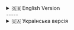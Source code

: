 <details>
<summary>🇬🇧 English Version</summary>

## Budgie SysMonitor Applet

A simple and configurable system monitor applet for the Budgie Desktop. Displays system info using built-in tags and custom shell commands.

```
![Settings window](screenshots/Snapshot_en.png)
```
<!-- ![Screenshot](screenshot.png) -->

### Features

*   Customizable text template for displaying data.
*   Built-in tags: ```[CPU]```, ```[MEM]```, ```[SWAP]```, ```[DL]```, ```[UP]```, ```[CPU_FREQ]```.
*   Support for user-defined commands and tags (up to 10).
*   Configurable refresh interval.
*   Graphical settings window.
*   Supports CSS for appearance customization.

### Dependencies

*   **Runtime:** Budgie Desktop (>= 10.5), GTK+ 3, GLib, Libpeas, JSON-GLib, Libgtop.
*   **Build-time:** ```vala```, ```meson```, ```ninja```, ```gcc```, ```pkg-config```, and corresponding development files for the runtime libraries (dev/devel).

### Installation (from source, for the current user)

1.  Clone the repository:
    ```bash
    https://github.com/San4itos/budgie-sys-monitor.git
    cd budgie-sys-monitor
    ```
2.  Configure and build:
    ```bash
    meson setup builddir --prefix=$HOME/.local
    ninja -C builddir
    ```
3.  Install:
    ```bash
    meson install -C builddir
    ```
4.  Restart the Budgie Panel:
    ```bash
    budgie-panel --replace & disown
    ```
5.  Add "Sys Monitor" via Budgie Desktop Settings -> Panel -> Applets.

### Configuration

Left-click the applet to open settings. You can change the text template, refresh interval, and add/remove custom commands. Use the "Save" button to apply changes.

### Uninstall

1.  **Remove the applet from the Budgie panel** (via "Budgie Desktop Settings" -> "Panel").
2.  Run the uninstall command from your build directory (`builddir`) to remove the installed applet files:
    ```bash
    # From the project's root directory
    meson uninstall -C builddir
    ```
3.  **(Optional)** If you want to remove the user configuration file, delete the directory:
    ```bash
    rm -rf ~/.config/budgie-sys-monitor
    ```
4.  Restart the Budgie panel for changes to take effect:
    ```bash
    budgie-panel --replace & disown
    ```

### Authors

*   **San4itos**
*   *Assisted by:* Claude (Anthropic AI), Gemini (Google AI), Grok (xAI)

### License

MIT License (See LICENSE file for full text)

</details>
-----
<details>
<summary>🇺🇦 Українська версія</summary>

## Budgie SysMonitor Applet

Простий та конфігурований аплет системного моніторингу для стільничного середовища Budgie. Відображає системну інформацію за допомогою вбудованих тегів та користувацьких команд.

```
![Settings window](screenshots/Snapshot_uk.png)
```
<!-- ![Screenshot](screenshot.png) -->

### Можливості

*   Налаштовуваний рядок для відображення даних.
*   Вбудовані теги: ```[CPU]```, ```[MEM]```, ```[SWAP]```, ```[DL]```, ```[UP]```, ```[CPU_FREQ]```.
*   Підтримка користувацьких команд та тегів (до 10).
*   Налаштування інтервалу оновлення.
*   Графічне вікно налаштувань.
*   Підтримка CSS для кастомізації вигляду.

### Залежності

*   **Для роботи:** Budgie Desktop (>= 10.5), GTK+ 3, GLib, Libpeas, JSON-GLib, Libgtop.
*   **Для збірки:** ```vala```, ```meson```, ```ninja```, ```gcc```, ```pkg-config```, та відповідні файли розробки для бібліотек (dev/devel).

### Встановлення (з джерел, для користувача)

1.  Клонуйте репозиторій:
    ```bash
    git clone https://github.com/San4itos/budgie-sys-monitor.git
    cd budgie-sys-monitor
    ```
2.  Налаштування та збірка:
    ```bash
    meson setup builddir --prefix=$HOME/.local
    ninja -C builddir
    ```
3.  Встановлення:
    ```bash
    meson install -C builddir
    ```
4.  Перезапустіть панель Budgie:
    ```bash
    budgie-panel --replace & disown
    ```
5.  Додайте "Sys Monitor" через налаштування панелі Budgie.

### Налаштування

Клацніть лівою кнопкою миші на аплеті, щоб відкрити налаштування. Ви можете змінити шаблон тексту, інтервал оновлення, додати або видалити користувацькі команди. Зміни застосовуються кнопкою "Зберегти".

### Видалення

1.  **Видаліть аплет з панелі Budgie** (через "Налаштування Budgie Desktop" -> "Панель").
2.  Виконайте команду видалення у директорії збірки (`builddir`), щоб видалити встановлені файли аплету:
    ```bash
    # Перебуваючи у кореневій директорії проекту
    meson uninstall -C builddir
    ```
3.  **(Необов'язково)** Якщо ви хочете видалити конфігураційний файл користувача, видаліть директорію:
    ```bash
    rm -rf ~/.config/budgie-sys-monitor
    ```
4.  Перезапустіть панель Budgie, щоб зміни набули чинності:
    ```bash
    budgie-panel --replace & disown
    ```

### Автори

*   **San4itos**
*   *За участі:* Claude (Anthropic AI), Gemini (Google AI), Grok (xAI)

### Ліцензія

MIT License (Повний текст див. у файлі LICENSE)

</details>
